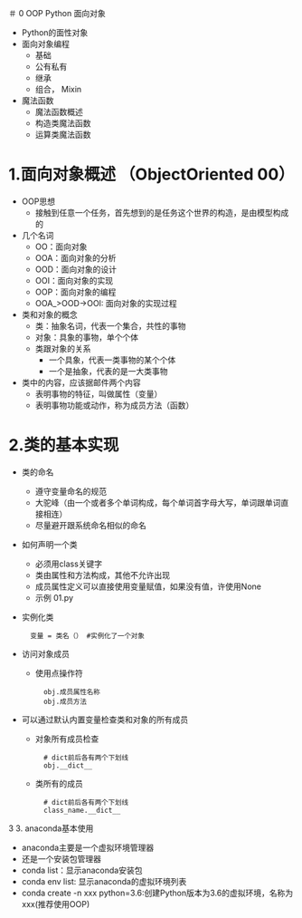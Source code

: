 ＃ 0  OOP Python 面向对象
* Python的面性对象
* 面向对象编程
    * 基础
    * 公有私有
    * 继承
    * 组合， Mixin
* 魔法函数
    * 魔法函数概述
    * 构造类魔法函数
    * 运算类魔法函数
    
# 1.面向对象概述 （ObjectOriented 00）
* OOP思想
    * 接触到任意一个任务，首先想到的是任务这个世界的构造，是由模型构成的
* 几个名词
    * OO：面向对象
    * OOA：面向对象的分析
    * OOD：面向对象的设计
    * OOI：面向对象的实现
    * OOP：面向对象的编程
    * OOA_>OOD->OOI: 面向对象的实现过程
* 类和对象的概念
    * 类：抽象名词，代表一个集合，共性的事物
    * 对象：具象的事物，单个个体
    * 类跟对象的关系
        * 一个具象，代表一类事物的某个个体
        * 一个是抽象，代表的是一大类事物
* 类中的内容，应该据邮件两个内容
    * 表明事物的特征，叫做属性（变量）
    *  表明事物功能或动作，称为成员方法（函数）
    
# 2.类的基本实现
* 类的命名
    * 遵守变量命名的规范
    * 大驼峰（由一个或者多个单词构成，每个单词首字母大写，单词跟单词直接相连）
    * 尽量避开跟系统命名相似的命名
* 如何声明一个类
    * 必须用class关键字
    * 类由属性和方法构成，其他不允许出现
    * 成员属性定义可以直接使用变量赋值，如果没有值，许使用None
    * 示例 01.py
* 实例化类
        
        变量 = 类名（） #实例化了一个对象
* 访问对象成员
    * 使用点操作符
    
            obj.成员属性名称
            obj.成员方法
* 可以通过默认内置变量检查类和对象的所有成员
    * 对象所有成员检查
            
            # dict前后各有两个下划线
            obj.__dict__
    * 类所有的成员
    
            # dict前后各有两个下划线
            class_name.__dict__
            
            
            
            
3 3. anaconda基本使用
* anaconda主要是一个虚拟环境管理器
* 还是一个安装包管理器
* conda list：显示anaconda安装包
* conda env list: 显示anaconda的虚拟环境列表
* conda create -n xxx python=3.6:创建Python版本为3.6的虚拟环境，名称为xxx(推荐使用OOP)
